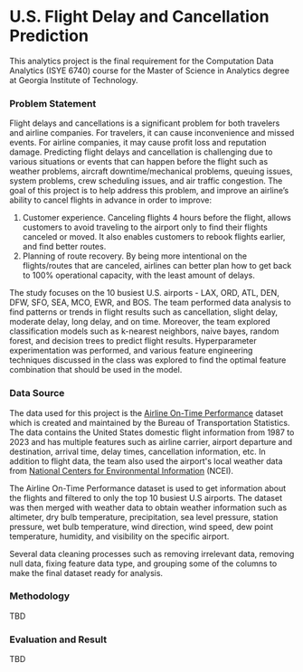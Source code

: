 # U.S. Flight Delay and Cancellation Prediction
This analytics project is the final requirement for the Computation Data Analytics (ISYE 6740) course for the Master of Science in Analytics degree at Georgia Institute of Technology.

### Problem Statement
Flight delays and cancellations is a significant problem for both travelers and airline companies. For travelers, it can cause inconvenience and missed events. For airline companies, it may cause profit loss and reputation damage. Predicting flight delays and cancellation is challenging due to various situations or events that can happen before the flight such as weather problems, aircraft downtime/mechanical problems, queuing issues, system problems, crew scheduling issues, and air traffic congestion. The goal of this project is to help address this problem, and improve an airline’s ability to cancel flights in advance in order to improve:
1. Customer experience. Canceling flights 4 hours before the flight, allows customers to avoid traveling to the airport only to find their flights canceled or moved.  It also enables customers to rebook flights earlier, and find better routes.
2. Planning of route recovery. By being more intentional on the flights/routes that are canceled, airlines can better plan how to get back to 100% operational capacity, with the least amount of delays.

The study focuses on the 10 busiest U.S. airports - LAX, ORD, ATL, DEN, DFW, SFO, SEA, MCO, EWR, and BOS. The team performed data analysis to find patterns or trends in flight results such as cancellation, slight delay, moderate delay, long delay, and on time. Moreover, the team explored classification models such as k-nearest neighbors, naive bayes, random forest, and decision trees to predict flight results. Hyperparameter experimentation was performed, and various feature engineering techniques discussed in the class was explored to find the optimal feature combination that should be used in the model.

### Data Source
The data used for this project is the [Airline On-Time Performance](https://www.transtats.bts.gov/TableInfo.asp?gnoyr_VQ=FGJ&QO_fu146_anzr=b0-gvzr&V0s1_b0yB=D) dataset which is created and maintained by the Bureau of Transportation Statistics. The data contains the United States domestic flight information from 1987 to 2023 and has multiple features such as airline carrier, airport departure and destination, arrival time, delay times, cancellation information, etc. In addition to flight data, the team also used the airport's local weather data from [National Centers for Environmental Information](https://www.ncei.noaa.gov/cdo-web/datatools/lcd) (NCEI). 

The Airline On-Time Performance dataset is used to get information about the flights and filtered to only the top 10 busiest U.S airports. The dataset was then merged with weather data to obtain weather information such as altimeter, dry bulb temperature, precipitation, sea level pressure, station pressure, wet bulb temperature, wind direction, wind speed, dew point temperature, humidity, and visibility on the specific airport. 

Several data cleaning processes such as removing irrelevant data, removing null data, fixing feature data type, and grouping some of the columns to make the final dataset ready for analysis.

### Methodology
TBD


### Evaluation and Result
TBD

